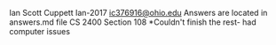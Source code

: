 Ian Scott Cuppett
Ian-2017
ic376916@ohio.edu
Answers are located in answers.md file 
CS 2400 Section 108
*Couldn't finish the rest- had computer issues 
